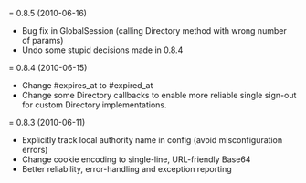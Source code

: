 = 0.8.5 (2010-06-16)

* Bug fix in GlobalSession (calling Directory method with wrong number of params)
* Undo some stupid decisions made in 0.8.4

= 0.8.4 (2010-06-15)

* Change #expires_at to #expired_at
* Change some Directory callbacks to enable more reliable single sign-out for
  custom Directory implementations.

= 0.8.3 (2010-06-11)

* Explicitly track local authority name in config (avoid misconfiguration errors)
* Change cookie encoding to single-line, URL-friendly Base64
* Better reliability, error-handling and exception reporting
